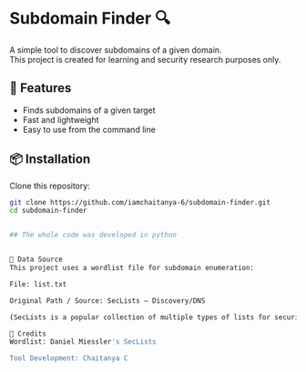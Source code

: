 

# Subdomain Finder 🔍

A simple tool to discover subdomains of a given domain.  
This project is created for learning and security research purposes only.

## 🚀 Features
- Finds subdomains of a given target
- Fast and lightweight
- Easy to use from the command line

## 📦 Installation

Clone this repository:

```bash
git clone https://github.com/iamchaitanya-6/subdomain-finder.git
cd subdomain-finder


## The whole code was developed in python


📂 Data Source
This project uses a wordlist file for subdomain enumeration:

File: list.txt

Original Path / Source: SecLists — Discovery/DNS

(SecLists is a popular collection of multiple types of lists for security assessments.)

🙌 Credits
Wordlist: Daniel Miessler's SecLists

Tool Development: Chaitanya C

